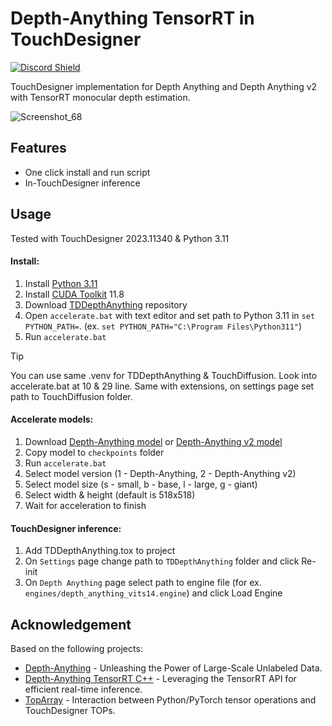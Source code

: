 # Depth-Anything TensorRT in TouchDesigner
<a href="https://discord.com/invite/wNW8xkEjrf"><img src="https://discord.com/api/guilds/838923088997122100/widget.png?style=shield" alt="Discord Shield"/></a>

TouchDesigner implementation for Depth Anything and Depth Anything v2 with TensorRT monocular depth estimation. 

![Screenshot_68](https://github.com/olegchomp/TDDepthAnything/assets/11017531/fa457aa2-d10a-4f54-a93a-27d672501f16)

## Features
* One click install and run script
* In-TouchDesigner inference
  
## Usage
Tested with TouchDesigner 2023.11340 & Python 3.11

#### Install:
1. Install [Python 3.11](https://www.python.org/downloads/release/python-3118/)
2. Install [CUDA Toolkit](https://developer.nvidia.com/cuda-11-8-0-download-archive) 11.8
3. Download [TDDepthAnything](https://github.com/olegchomp/TDDepthAnything/archive/refs/heads/main.zip) repository
4. Open ```accelerate.bat``` with text editor and set path to Python 3.11 in ```set PYTHON_PATH=```. (ex. ```set PYTHON_PATH="C:\Program Files\Python311"```)
5. Run ```accelerate.bat```

> [!TIP]
> You can use same .venv for TDDepthAnything & TouchDiffusion. Look into accelerate.bat at 10 & 29 line. Same with extensions, on settings page set path to TouchDiffusion folder.

#### Accelerate models:
1. Download [Depth-Anything model](https://huggingface.co/spaces/LiheYoung/Depth-Anything/tree/main/checkpoints) or [Depth-Anything v2 model](https://github.com/DepthAnything/Depth-Anything-V2?tab=readme-ov-file#pre-trained-models)
2. Copy model to ```checkpoints``` folder
3. Run ```accelerate.bat```
4. Select model version (1 - Depth-Anything, 2 - Depth-Anything v2)
5. Select model size (s - small, b - base, l - large, g - giant)
6. Select width & height (default is 518x518)
7. Wait for acceleration to finish
#### TouchDesigner inference:
1. Add TDDepthAnything.tox to project
2. On ```Settings``` page change path to ```TDDepthAnything``` folder and click Re-init
3. On ```Depth Anything``` page select path to engine file (for ex. ```engines/depth_anything_vits14.engine```) and click Load Engine

## Acknowledgement
Based on the following projects:
* [Depth-Anything](https://github.com/LiheYoung/Depth-Anything) - Unleashing the Power of Large-Scale Unlabeled Data.
* [Depth-Anything TensorRT C++](https://github.com/spacewalk01/depth-anything-tensorrt) - Leveraging the TensorRT API for efficient real-time inference.
* [TopArray](https://github.com/IntentDev/TopArray) - Interaction between Python/PyTorch tensor operations and TouchDesigner TOPs.
